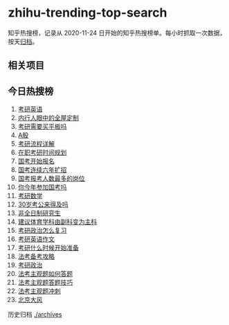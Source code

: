 # zhihu-trending-top-search

知乎热搜榜，记录从 2020-11-24
日开始的知乎热搜榜单。每小时抓取一次数据，按天[归档](./archives)。

## 相关项目

## 今日热搜榜

<!-- BEGIN -->
<!-- 最后更新时间 Fri Nov 24 2023 22:07:06 GMT+0800 (China Standard Time) -->

1. [考研英语](https://www.zhihu.com/search?q=考研英语)
1. [内行人眼中的全屋定制](https://www.zhihu.com/search?q=内行人眼中的全屋定制)
1. [考研需要买平板吗](https://www.zhihu.com/search?q=考研需要买平板吗)
1. [A股](https://www.zhihu.com/search?q=A股)
1. [考研流程详解](https://www.zhihu.com/search?q=考研流程详解)
1. [在职考研时间规划](https://www.zhihu.com/search?q=在职考研时间规划)
1. [国考开始报名](https://www.zhihu.com/search?q=国考开始报名)
1. [国考连续六年扩招](https://www.zhihu.com/search?q=国考连续六年扩招)
1. [国考报考人数最多的岗位](https://www.zhihu.com/search?q=国考报考人数最多的岗位)
1. [你今年参加国考吗](https://www.zhihu.com/search?q=你今年参加国考吗)
1. [考研数学](https://www.zhihu.com/search?q=考研数学)
1. [30岁考公来得及吗](https://www.zhihu.com/search?q=30岁考公来得及吗)
1. [非全日制研究生](https://www.zhihu.com/search?q=非全日制研究生)
1. [建议体育学科由副科变为主科](https://www.zhihu.com/search?q=建议体育学科由副科变为主科)
1. [考研政治怎么复习](https://www.zhihu.com/search?q=考研政治怎么复习)
1. [考研英语作文](https://www.zhihu.com/search?q=考研英语作文)
1. [考研什么时候开始准备](https://www.zhihu.com/search?q=考研什么时候开始准备)
1. [法考备考攻略](https://www.zhihu.com/search?q=法考备考攻略)
1. [考研政治](https://www.zhihu.com/search?q=考研政治)
1. [法考主观题如何答题](https://www.zhihu.com/search?q=法考主观题如何答题)
1. [法考主观题答题技巧](https://www.zhihu.com/search?q=法考主观题答题技巧)
1. [法考主观题冲刺](https://www.zhihu.com/search?q=法考主观题冲刺)
1. [北京大风](https://www.zhihu.com/search?q=北京大风)

<!-- END -->

历史归档 [./archives](./archives)
